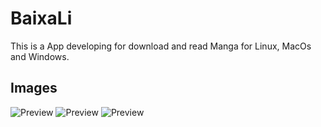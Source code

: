 # BaixaLi

This is a App developing for download and read Manga for Linux, MacOs and Windows.

## Images

![Preview](images/readme1.png)
![Preview](images/readme2.png)
![Preview](images/readme3.png)